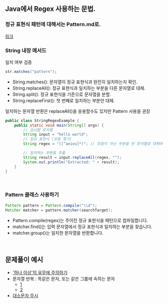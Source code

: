 
## Java에서 Regex 사용하는 문법.

### 정규 표현식 패턴에 대해서는 Pattern.md로.
[링크](https://github.com/AtomicLiquors/Algorithm_Practice/blob/main/regex/Pattern.md)

### String 내장 메서드
일치 여부 검증
```java
str.matches("pattern");
```
- String.matches(): 문자열이 정규 표현식과 완전히 일치하는지 확인.
- String.replaceAll(): 정규 표현식과 일치하는 부분을 다른 문자열로 대체.
- String.split(): 정규 표현식을 기준으로 문자열을 분할.
- String.replaceFirst(): 첫 번째로 일치하는 부분만 대체.

일치하는 문자열 반환은 replaceAll()을 응용할수도 있지만 Pattern 사용을 권장
```java
public class StringRegexExample {
    public static void main(String[] args) {
        // 검사할 문자열
        String input = "hello world";
        // 정규 표현식 (모음 찾기)
        String regex = "([^aeiou]*)"; // 모음이 아닌 부분을 빈 문자열로 대체하여 모음 추출

        // 일치하는 부분을 추출
        String result = input.replaceAll(regex, "");
        System.out.println("Extracted: " + result);
    }
}

```

<br>

### Pattern 클래스 사용하기
```java
Pattern pattern = Pattern.compile("\\d");
Matcher matcher = pattern.matcher(searchTarget);
```
- Pattern.compile(regex)는 주어진 정규 표현식을 패턴으로 컴파일합니다.
- matcher.find()는 입력 문자열에서 정규 표현식과 일치하는 부분을 찾습니다.
- matcher.group()는 일치한 문자열을 반환합니다.

<br>

## 문제풀이 예시
- ['하나 이상'의 유무에 주의하기](https://github.com/AtomicLiquors/Algorithm_Practice/blob/main/regex/Main_9996.java)
- 문자열 반복 : 똑같은 문자, 또는 같은 그룹에 속하는 문자
    - [1](https://github.com/AtomicLiquors/Algorithm_Practice/blob/main/regex/Main_4659.java)
    - [2](https://school.programmers.co.kr/learn/courses/30/lessons/133499)
- [대소문자 무시](https://github.com/AtomicLiquors/Algorithm_Practice/blob/main/regex/Main_5698.java)
  
